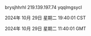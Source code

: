 brysjhhrhl 219.139.197.74 yqqlmgsycl

2024年 10月 29日 星期二 19:40:01 CST

2024年 10月 29日 星期二 11:40:01 GMT
